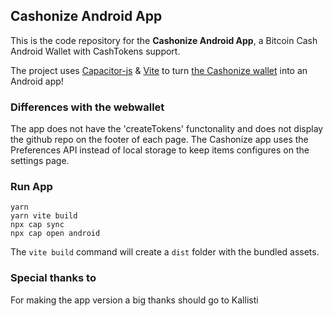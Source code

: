 ## Cashonize Android App

This is the code repository for the <b>Cashonize Android App</b>, a Bitcoin Cash Android Wallet with CashTokens support. <br>

The project uses [Capacitor-js](https://capacitorjs.com/) & [Vite](https://vitejs.dev/) to turn [the Cashonize wallet](https://github.com/cashonize/wallet) into an Android app!

### Differences with the webwallet

The app does not have the 'createTokens' functonality and does not display the github repo on the footer of each page.
The Cashonize app uses the Preferences API instead of local storage to keep items configures on the settings page.

### Run App

```
yarn
yarn vite build
npx cap sync
npx cap open android
```

The `vite build` command will create a `dist` folder with the bundled assets.

###  Special thanks to

For making the app version a big thanks should go to Kallisti
